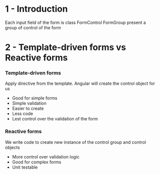 # 1 - Introduction
Each input field of the form is class FormControl
FormGroup present a group of control of the form

# 2 - Template-driven forms vs Reactive forms
### Template-driven forms
Apply directive from the template. Angular will create the control object for us  
<ul>
  <li>Good for simple forms</li>
  <li>Simple validation</li>
  <li>Easier to create</li>
  <li>Less code</li>
  <li>Lest control over the validation of the form</li>
</ul>

### Reactive forms
We write code to create new instance of the control group and control objects
<ul>
  <li>More control over validation logic</li>
  <li>Good for complex forms</li>
  <li>Unit testable</li>
</ul>
